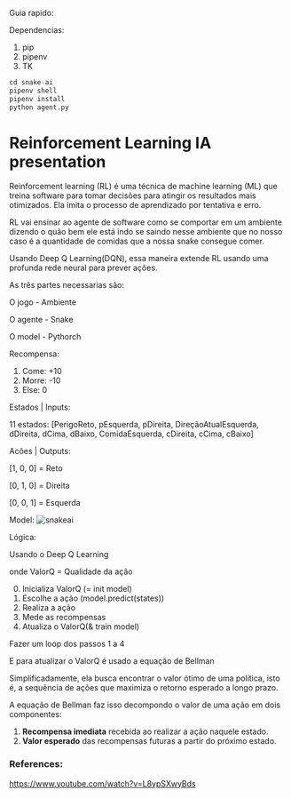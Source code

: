 Guia rapido:

Dependencias:
1. pip
2. pipenv
3. TK


```python
cd snake-ai
pipenv shell
pipenv install
python agent.py
```

# Reinforcement Learning IA presentation

Reinforcement learning (RL) é uma técnica de machine learning (ML) que treina software para tomar decisões para atingir os resultados mais otimizados. Ela imita o processo de aprendizado por tentativa e erro.

RL vai ensinar ao agente de software como se comportar em um ambiente dizendo o quão bem ele está indo se saindo nesse ambiente que no nosso caso é a quantidade de comidas que a nossa snake consegue comer.

Usando Deep Q Learning(DQN), essa maneira extende RL usando uma profunda rede neural  para prever ações.

As três partes necessarias são:

O jogo - Ambiente

O agente - Snake

O model - Pythorch

Recompensa:
1. Come: +10
2. Morre: -10
3. Else: 0

Estados | Inputs:

11 estados:
[PerigoReto, pEsquerda, pDireita, DireçãoAtualEsquerda, dDireita, dCima, dBaixo, ComidaEsquerda, cDireita, cCima, cBaixo]

Acões | Outputs:

[1, 0, 0] = Reto

[0, 1, 0] = Direita

[0, 0, 1] = Esquerda

Model:
![snakeai](https://github.com/user-attachments/assets/b0775332-1e00-43ca-bb15-472c83da6ca2)

Lógica:

Usando o Deep Q Learning

onde ValorQ = Qualidade da ação

0. Inicializa ValorQ (= init model)
1. Escolhe a ação (model.predict(states))
2. Realiza a ação
3. Mede as recompensas
4. Atualiza o ValorQ(& train model)

Fazer um loop dos passos 1 a 4  

E para atualizar o ValorQ é usado a equação de Bellman

Simplificadamente, ela busca encontrar o valor ótimo de uma política, isto é, a sequência de ações que maximiza o retorno esperado a longo prazo.

A equação de Bellman faz isso decompondo o valor de uma ação em dois componentes:
1. **Recompensa imediata** recebida ao realizar a ação naquele estado.
2. **Valor esperado** das recompensas futuras a partir do próximo estado.

### References:
https://www.youtube.com/watch?v=L8ypSXwyBds
